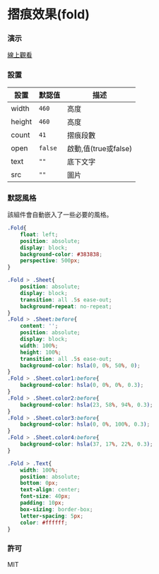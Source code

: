 摺痕效果(fold)
=========================
### 演示
[線上觀看](http://virtools.github.io/reactjs_fold/v1/index.html)
### 設置
|設置|默認值|描述|
|---|---|---|
|width|`460`|高度|
|height|`460`|高度|
|count|`41`|摺痕段數|
|open|`false`|啟動,值(true或false)|
|text|`""`|底下文字|
|src|`""`|圖片|
### 默認風格
該組件會自動嵌入了一些必要的風格。
```css    
.Fold{
    float: left;
    position: absolute;
    display: block;
    background-color: #383838;
    perspective: 500px;
}

.Fold > .Sheet{
    position: absolute;
    display: block;
    transition: all .5s ease-out;
    background-repeat: no-repeat;
}
.Fold > .Sheet:before{
    content: '';
    position: absolute;
    display: block;
    width: 100%;
    height: 100%;
    transition: all .5s ease-out;
    background-color: hsla(0, 0%, 50%, 0);
}
.Fold > .Sheet.color1:before{
    background-color: hsla(0, 0%, 0%, 0.3);
}
.Fold > .Sheet.color2:before{
    background-color: hsla(23, 58%, 94%, 0.3);
}
.Fold > .Sheet.color3:before{
    background-color: hsla(0, 0%, 100%, 0.3);
}
.Fold > .Sheet.color4:before{
    background-color: hsla(37, 17%, 22%, 0.3);
}

.Fold > .Text{
    width: 100%;
    position: absolute;
    bottom: 0px;
    text-align: center;
    font-size: 40px;
    padding: 10px;
    box-sizing: border-box;
    letter-spacing: 5px;
    color: #ffffff;
}
```    
### 許可

MIT
